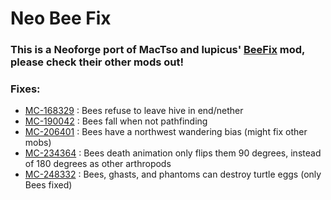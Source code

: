 # Neo Bee Fix 

### This is a Neoforge port of MacTso and lupicus' [BeeFix](https://legacy.curseforge.com/minecraft/mc-mods/bee-fix) mod, please check their other mods out!

### Fixes:
* [MC-168329]() : Bees refuse to leave hive in end/nether
* [MC-190042]() : Bees fall when not pathfinding
* [MC-206401]() : Bees have a northwest wandering bias (might fix other mobs)
* [MC-234364]() : Bees death animation only flips them 90 degrees, instead of 180 degrees as other arthropods
* [MC-248332]() : Bees, ghasts, and phantoms can destroy turtle eggs (only Bees fixed)
